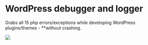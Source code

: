 # WordPress debugger and logger

Grabs all 15 php errors/exceptions while developing WordPress plugins/themes -  **without crashing.

![](demo.gif)